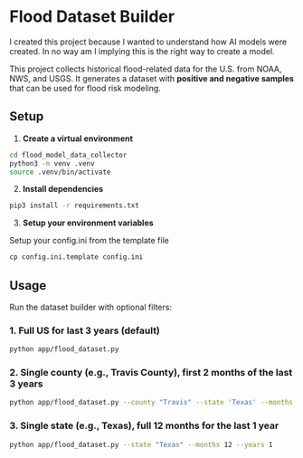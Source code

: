# Flood Dataset Builder

I created this project because I wanted to understand how AI models were
created.  In no way am I implying this is the right way to create a model. 

This project collects historical flood-related data for the U.S. from NOAA, NWS, and USGS. It 
generates a dataset with **positive and negative samples** that can be used for flood risk modeling.


## Setup

1. **Create a virtual environment**

```bash
cd flood_model_data_collector
python3 -m venv .venv
source .venv/bin/activate
```

2. **Install dependencies**

```bash
pip3 install -r requirements.txt
```

3. **Setup your environment variables**

Setup your config.ini from the template file 
```python
cp config.ini.template config.ini
```

## Usage

Run the dataset builder with optional filters:

### 1. Full US for last 3 years (default)

```bash
python app/flood_dataset.py
```

### 2. Single county (e.g., Travis County), first 2 months of the last 3 years

```bash
python app/flood_dataset.py --county "Travis" --state 'Texas' --months 2 --years 3
```

### 3. Single state (e.g., Texas), full 12 months for the last 1 year

```bash
python app/flood_dataset.py --state "Texas" --months 12 --years 1
```

